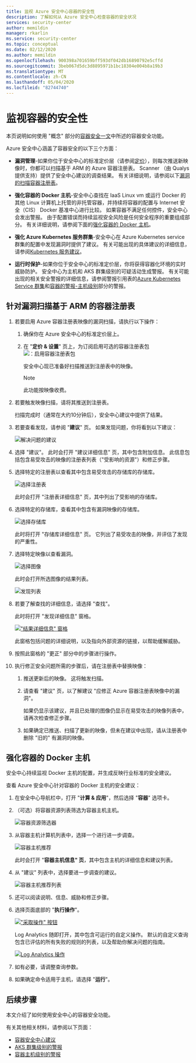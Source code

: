 ```yaml
---
title: 监视 Azure 安全中心容器的安全性
description: 了解如何从 Azure 安全中心检查容器的安全状况
services: security-center
author: memildin
manager: rkarlin
ms.service: security-center
ms.topic: conceptual
ms.date: 02/12/2020
ms.author: memildin
ms.openlocfilehash: 900398a701659bff593df042db16890792e5cffd
ms.sourcegitcommit: 3beb067d5dc3d8895971b1bc18304e004b8a19b3
ms.translationtype: MT
ms.contentlocale: zh-CN
ms.lasthandoff: 05/04/2020
ms.locfileid: "82744740"
---
```

# <a name="monitoring-the-security-of-your-containers"></a>监视容器的安全性

本页说明如何使用 "概念" 部分的[容器安全一文](container-security.md)中所述的容器安全功能。

Azure 安全中心涵盖了容器安全的以下三个方面：

- **漏洞管理**-如果你位于安全中心的标准定价层（请参阅[定价](/azure/security-center/security-center-pricing)），则每次推送新映像时，你都可以扫描基于 ARM 的 Azure 容器注册表。 Scanner （由 Qualys 提供支持）提供了安全中心建议的调查结果。
    有关详细说明，请参阅以下[漏洞的扫描容器注册表](#scanning-your-arm-based-container-registries-for-vulnerabilities)。

- **强化容器的 Docker 主机**-安全中心查找在 IaaS Linux vm 或运行 Docker 的其他 Linux 计算机上托管的非托管容器，并持续将容器的配置与 Internet 安全（CIS） Docker 基准中心进行比较。 如果容器不满足任何控件，安全中心会发出警报。 由于配置错误而持续监视安全风险是任何安全程序的重要组成部分。 
    有关详细说明，请参阅下面的[强化容器的 Docker 主机](#hardening-your-containers-docker-hosts)。

- **强化 Azure Kubernetes 服务群集**-安全中心在 Azure Kubernetes service 群集的配置中发现漏洞时提供了建议。 有关可能出现的具体建议的详细信息，请参阅[Kubernetes 服务建议](recommendations-reference.md#recs-containers)。

- **运行时保护**-如果你位于安全中心的标准定价层，你将获得容器化环境的实时威胁防护。 安全中心为主机和 AKS 群集级别的可疑活动生成警报。 有关可能出现的相关安全警报的详细信息，请参阅警报引用表的[Azure Kubernetes Service 群集](alerts-reference.md#alerts-akscluster)和[容器的警报-主机级别](alerts-reference.md#alerts-containerhost)部分的警报。

## <a name="scanning-your-arm-based-container-registries-for-vulnerabilities"></a>针对漏洞扫描基于 ARM 的容器注册表 

1. 若要启用 Azure 容器注册表映像的漏洞扫描，请执行以下操作：

    1. 确保你在 Azure 安全中心的标准定价层上。

    1. 在 "**定价 & 设置**" 页上，为订阅启用可选的容器注册表包![：启用容器注册表包](media/monitor-container-security/enabling-container-registries-bundle.png)

        安全中心现已准备好扫描推送到注册表中的映像。 

        >[!NOTE]
        >此功能按映像收费。


1. 若要触发映像扫描，请将其推送到注册表。 

    扫描完成时（通常在大约10分钟后），安全中心建议中提供了结果。
    

1. 若要查看发现，请参阅 "**建议**" 页。 如果发现问题，你将看到以下建议：

    ![解决问题的建议 ](media/monitor-container-security/acr-finding.png)


1. 选择 "建议"。 
    此时会打开 "建议详细信息" 页，其中包含附加信息。 此信息包括包含易受攻击的映像的注册表列表（"受影响的资源"）和修正步骤。 

1. 选择特定的注册表以查看其中包含易受攻击的存储库的存储库。

    ![选择注册表](media/monitor-container-security/acr-finding-select-registry.png)

    此时会打开 "注册表详细信息" 页，其中列出了受影响的存储库。

1. 选择特定的存储库，查看其中包含有漏洞映像的存储库。

    ![选择存储库](media/monitor-container-security/acr-finding-select-repository.png)

    此时将打开 "存储库详细信息" 页。 它列出了易受攻击的映像，并评估了发现的严重性。

1. 选择特定映像以查看漏洞。

    ![选择图像](media/monitor-container-security/acr-finding-select-image.png)

    此时会打开所选图像的结果列表。

    ![发现列表](media/monitor-container-security/acr-findings.png)

1. 若要了解查找的详细信息，请选择 "查找"。 

    此时将打开 "发现详细信息" 窗格。

    [!["结果详细信息" 窗格](media/monitor-container-security/acr-finding-details-pane.png)](media/monitor-container-security/acr-finding-details-pane.png#lightbox)

    此窗格包括问题的详细说明，以及指向外部资源的链接，以帮助缓解威胁。

1. 按照此窗格的 "更正" 部分中的步骤进行操作。

1. 执行修正安全问题所需的步骤后，请在注册表中替换映像：

    1. 推送更新后的映像。 这将触发扫描。 
    
    1. 请查看 "建议" 页，以了解建议 "应修正 Azure 容器注册表映像中的漏洞"。 
    
        如果仍显示该建议，并且已处理的图像仍显示在易受攻击的映像列表中，请再次检查修正步骤。

    1. 如果确定已推送、扫描了更新的映像，但未在建议中出现，请从注册表中删除 "旧的" 有漏洞的映像。


## <a name="hardening-your-containers-docker-hosts"></a>强化容器的 Docker 主机

安全中心持续监视 Docker 主机的配置，并生成反映行业标准的安全建议。

查看 Azure 安全中心针对容器的 Docker 主机的安全建议：

1. 在安全中心导航栏中，打开 "**计算 & 应用**"，然后选择 "**容器**" 选项卡。

1. （可选）将容器资源列表筛选为容器主机主机。

    ![容器资源筛选器](media/monitor-container-security/container-resources-filter.png)

1. 从容器主机计算机列表中，选择一个进行进一步调查。

    ![容器主机推荐](media/monitor-container-security/container-resources-filtered-to-hosts.png)

    此时会打开 "**容器主机信息" 页**，其中包含主机的详细信息和建议列表。

1. 从 "建议" 列表中，选择要进一步调查的建议。

    ![容器主机推荐列表](media/monitor-container-security/container-host-rec.png)

1. 还可以阅读说明、信息、威胁和修正步骤。 

1. 选择页面底部的 "**执行操作**"。

    [!["采取操作" 按钮](media/monitor-container-security/host-security-take-action-button.png)](media/monitor-container-security/host-security-take-action.png#lightbox)

    Log Analytics 随即打开，其中包含可运行的自定义操作。 默认的自定义查询包含已评估的所有失败的规则的列表，以及帮助你解决问题的指南。

    [![Log Analytics 操作](media/monitor-container-security/log-analytics-for-action-small.png)](media/monitor-container-security/log-analytics-for-action.png#lightbox)

1. 如有必要，请调整查询参数。

1. 如果确定命令适用于主机，请选择 "**运行**"。



## <a name="next-steps"></a>后续步骤

本文介绍了如何使用安全中心的容器安全功能。 

有关其他相关材料，请参阅以下页面： 

- [容器安全中心建议](recommendations-reference.md#recs-containers)
- [AKS 群集级别的警报](alerts-reference.md#alerts-akscluster)
- [容器主机级别的警报](alerts-reference.md#alerts-containerhost)
